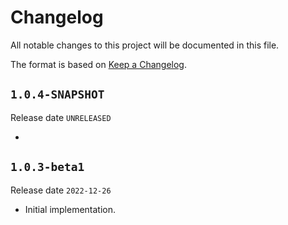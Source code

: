 # Changelog

All notable changes to this project will be documented in this file.

The format is based on [Keep a Changelog](https://keepachangelog.com/en/1.0.0/).

## `1.0.4-SNAPSHOT`

Release date `UNRELEASED`

- 

## `1.0.3-beta1`

Release date `2022-12-26`

- Initial implementation.
